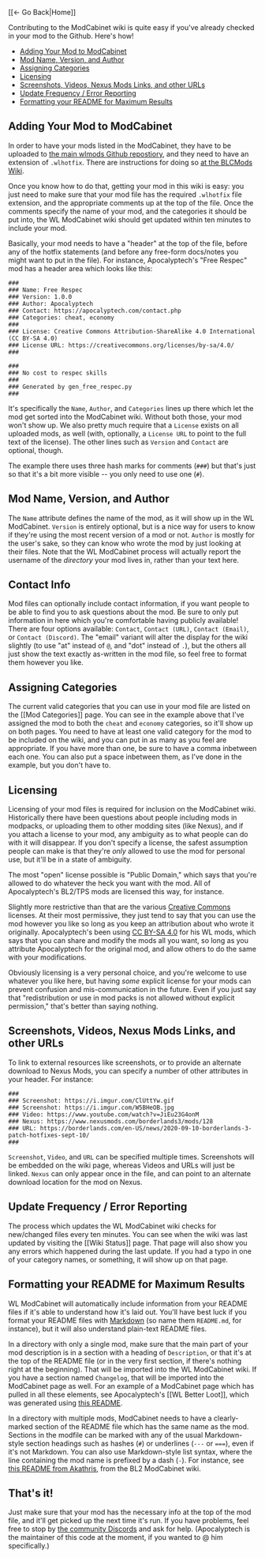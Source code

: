 [[← Go Back|Home]]

Contributing to the ModCabinet wiki is quite easy if you've already checked
in your mod to the Github.  Here's how!

- [Adding Your Mod to ModCabinet](#adding-your-mod-to-modcabinet)
- [Mod Name, Version, and Author](#mod-name-version-and-author)
- [Assigning Categories](#assigning-categories)
- [Licensing](#licensing)
- [Screenshots, Videos, Nexus Mods Links, and other URLs](#screenshots-videos-nexus-mods-links-and-other-urls)
- [Update Frequency / Error Reporting](#update-frequency--error-reporting)
- [Formatting your README for Maximum Results](#formatting-your-readme-for-maximum-results)

## Adding Your Mod to ModCabinet

In order to have your mods listed in the ModCabinet, they have to be uploaded
to [the main wlmods Github repostiory](https://github.com/BLCM/wlmods), and
they need to have an extension of `.wlhotfix`.  There are instructions for
doing so [at the BLCMods Wiki](https://github.com/BLCM/BLCMods/wiki/Wonderlands-Contribution).

Once you know how to do that, getting your mod in this wiki is easy: you just
need to make sure that your mod file has the required `.wlhotfix` file
extension, and the appropriate comments up at the top of the file.  Once the
comments specify the name of your mod, and the categories it should be put
into, the WL ModCabinet wiki should get updated within ten minutes to include
your mod.

Basically, your mod needs to have a "header" at the top of the file, before any
of the hotfix statements (and before any free-form docs/notes you might want
to put in the file).  For instance, Apocalyptech's "Free Respec" mod has a header
area which looks like this:

    ###
    ### Name: Free Respec
    ### Version: 1.0.0
    ### Author: Apocalyptech
    ### Contact: https://apocalyptech.com/contact.php
    ### Categories: cheat, economy
    ###
    ### License: Creative Commons Attribution-ShareAlike 4.0 International (CC BY-SA 4.0)
    ### License URL: https://creativecommons.org/licenses/by-sa/4.0/
    ###

    ###
    ### No cost to respec skills
    ###
    ### Generated by gen_free_respec.py
    ###

It's specifically the `Name`, `Author`, and `Categories` lines up there which let the
mod get sorted into the ModCabinet wiki.  Without both those, your mod won't show up.
We also pretty much require that a `License` exists on all uploaded mods, as well (with,
optionally, a `License URL` to point to the full text of the license).  The other
lines such as `Version` and `Contact` are optional, though.

The example there uses three hash marks for comments (`###`) but that's just so that
it's a bit more visible -- you only need to use one (`#`).

## Mod Name, Version, and Author

The `Name` attribute defines the name of the mod, as it will show up in the
WL ModCabinet.  `Version` is entirely optional, but is a nice way for users to
know if they're using the most recent version of a mod or not.  `Author` is
mostly for the user's sake, so they can know who wrote the mod by just looking
at their files.  Note that the WL ModCabinet process will actually report the
username of the *directory* your mod lives in, rather than your text here.

## Contact Info

Mod files can optionally include contact information, if you want people to be
able to find you to ask questions about the mod.  Be sure to only put information
in here which you're comfortable having publicly available!  There are four
options available: `Contact`, `Contact (URL)`, `Contact (Email)`, or
`Contact (Discord)`.  The "email" variant will alter the display for the wiki
slightly (to use "at" instead of `@`, and "dot" instead of `.`), but the others
all just show the text exactly as-written in the mod file, so feel free to
format them however you like.

## Assigning Categories

The current valid categories that you can use in your mod file are listed on
the [[Mod Categories]] page.  You can see in the example above that I've assigned
the mod to both the `cheat` and `economy` categories, so it'll show up on
both pages.  You need to have at least one valid category for the mod to be
included on the wiki, and you can put in as many as you feel are appropriate.
If you have more than one, be sure to have a comma inbetween each one.  You can
also put a space inbetween them, as I've done in the example, but you don't
have to.

## Licensing

Licensing of your mod files is required for inclusion on the ModCabinet wiki.
Historically there have been questions about people including mods in modpacks, or
uploading them to other modding sites (like Nexus), and if you attach a
license to your mod, any ambiguity as to what people can do with it
will disappear.  If you don't specify a license, the safest assumption people
can make is that they're *only* allowed to use the mod for personal use,
but it'll be in a state of ambiguity.

The most "open" license possible is "Public Domain," which says that you're
allowed to do whatever the heck you want with the mod.  All of Apocalyptech's
BL2/TPS mods are licensed this way, for instance.

Slightly more restrictive than that are the various [Creative Commons](https://creativecommons.org/)
licenses.  At their most permissive, they just tend to say that you can use
the mod however you like so long as you keep an attribution about who wrote
it originally.  Apocalyptech's been using [CC BY-SA 4.0](https://creativecommons.org/licenses/by-sa/4.0/)
for his WL mods, which says that you can share and modify the mods all you
want, so long as you attribute Apocalyptech for the original mod, and allow
others to do the same with your modifications.

Obviously licensing is a very personal choice, and you're welcome to use
whatever you like here, but having *some* explicit license for your mods can
prevent confusion and mis-communication in the future.  Even if you just
say that "redistribution or use in mod packs is not allowed without explicit
permission," that's better than saying nothing.

## Screenshots, Videos, Nexus Mods Links, and other URLs

To link to external resources like screenshots, or to provide an alternate
download to Nexus Mods, you can specify a number of other attributes in your
header.  For instance:

    ###
    ### Screenshot: https://i.imgur.com/ClUttYw.gif
    ### Screenshot: https://i.imgur.com/W5BHeOB.jpg
    ### Video: https://www.youtube.com/watch?v=JiEu23G4onM
    ### Nexus: https://www.nexusmods.com/borderlands3/mods/128
    ### URL: https://borderlands.com/en-US/news/2020-09-10-borderlands-3-patch-hotfixes-sept-10/
    ###

`Screenshot`, `Video`, and `URL` can be specified multiple times.  Screenshots
will be embedded on the wiki page, whereas Videos and URLs will just be
linked.  `Nexus` can only appear once in the file, and can point to an alternate
download location for the mod on Nexus.

## Update Frequency / Error Reporting

The process which updates the WL ModCabinet wiki checks for new/changed files
every ten minutes.  You can see when the wiki was last updated by visiting
the [[Wiki Status]] page.  That page will also show you any errors which
happened during the last update.  If you had a typo in one of your category
names, or something, it will show up on that page.

## Formatting your README for Maximum Results

WL ModCabinet will automatically include information from your README files if
it's able to understand how it's laid out.  You'll have best luck if you
format your README files with [Markdown](https://guides.github.com/features/mastering-markdown/)
(so name them `README.md`, for instance), but it will also understand
plain-text README files.

In a directory with only a single mod, make sure that the main part of
your mod description is in a section with a heading of `Description`, or
that it's at the top of the README file (or in the very first section,
if there's nothing right at the beginning).  That will be imported into
the WL ModCabinet wiki.  If you have a section named `Changelog`, that will
be imported into the ModCabinet page as well.  For an example of a
ModCabinet page which has pulled in all these elements, see Apocalyptech's
[[WL Better Loot]], which was generated using
[this README](https://raw.githubusercontent.com/BLCM/wlmods/master/Apocalyptech/loot_changes/better_loot/README.md).

In a directory with multiple mods, ModCabinet needs to have a clearly-marked
section of the README file which has the same name as the mod.  Sections
in the modfile can be marked with any of the usual Markdown-style section
headings such as hashes (`#`) or underlines (`---` or `===`), even if it's
not Markdown.  You can also use Markdown-style list syntax, where the line
containing the mod name is prefixed by a dash (`-`).  For instance, see [this README from
Akathris](https://raw.githubusercontent.com/BLCM/BLCMods/master/Borderlands%202%20mods/Akathris/README.md),
from the BL2 ModCabinet wiki.

## That's it!

Just make sure that your mod has the necessary info at the top of the mod
file, and it'll get picked up the next time it's run.  If you have problems,
feel free to stop by [the community Discords](http://borderlandsmodding.com/community/)
and ask for help.  (Apocalyptech is the maintainer of this code at the moment,
if you wanted to @ him specifically.)

